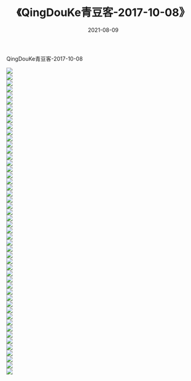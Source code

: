 ﻿---
layout: post
title:  《QingDouKe青豆客-2017-10-08》
date:   2021-08-09
img: http://img.660000.xyz/Sharelink/网络美图/2021/QingDouKe青豆客-2017-10-08/000.jpg
categories: [美女, 清纯, 唯美]
---

QingDouKe青豆客-2017-10-08

  ![](http://img.660000.xyz/Sharelink/网络美图/2021/QingDouKe青豆客-2017-10-08/001.jpg) <br> ![](http://img.660000.xyz/Sharelink/网络美图/2021/QingDouKe青豆客-2017-10-08/002.jpg) <br> ![](http://img.660000.xyz/Sharelink/网络美图/2021/QingDouKe青豆客-2017-10-08/003.jpg) <br> ![](http://img.660000.xyz/Sharelink/网络美图/2021/QingDouKe青豆客-2017-10-08/004.jpg) <br> ![](http://img.660000.xyz/Sharelink/网络美图/2021/QingDouKe青豆客-2017-10-08/005.jpg) <br> ![](http://img.660000.xyz/Sharelink/网络美图/2021/QingDouKe青豆客-2017-10-08/006.jpg) <br> ![](http://img.660000.xyz/Sharelink/网络美图/2021/QingDouKe青豆客-2017-10-08/007.jpg) <br> ![](http://img.660000.xyz/Sharelink/网络美图/2021/QingDouKe青豆客-2017-10-08/008.jpg) <br> ![](http://img.660000.xyz/Sharelink/网络美图/2021/QingDouKe青豆客-2017-10-08/009.jpg) <br> ![](http://img.660000.xyz/Sharelink/网络美图/2021/QingDouKe青豆客-2017-10-08/010.jpg) <br> ![](http://img.660000.xyz/Sharelink/网络美图/2021/QingDouKe青豆客-2017-10-08/011.jpg) <br> ![](http://img.660000.xyz/Sharelink/网络美图/2021/QingDouKe青豆客-2017-10-08/012.jpg) <br> ![](http://img.660000.xyz/Sharelink/网络美图/2021/QingDouKe青豆客-2017-10-08/013.jpg) <br> ![](http://img.660000.xyz/Sharelink/网络美图/2021/QingDouKe青豆客-2017-10-08/014.jpg) <br> ![](http://img.660000.xyz/Sharelink/网络美图/2021/QingDouKe青豆客-2017-10-08/015.jpg) <br> ![](http://img.660000.xyz/Sharelink/网络美图/2021/QingDouKe青豆客-2017-10-08/016.jpg) <br> ![](http://img.660000.xyz/Sharelink/网络美图/2021/QingDouKe青豆客-2017-10-08/017.jpg) <br> ![](http://img.660000.xyz/Sharelink/网络美图/2021/QingDouKe青豆客-2017-10-08/018.jpg) <br> ![](http://img.660000.xyz/Sharelink/网络美图/2021/QingDouKe青豆客-2017-10-08/019.jpg) <br> ![](http://img.660000.xyz/Sharelink/网络美图/2021/QingDouKe青豆客-2017-10-08/020.jpg) <br> ![](http://img.660000.xyz/Sharelink/网络美图/2021/QingDouKe青豆客-2017-10-08/021.jpg) <br> ![](http://img.660000.xyz/Sharelink/网络美图/2021/QingDouKe青豆客-2017-10-08/022.jpg) <br> ![](http://img.660000.xyz/Sharelink/网络美图/2021/QingDouKe青豆客-2017-10-08/023.jpg) <br> ![](http://img.660000.xyz/Sharelink/网络美图/2021/QingDouKe青豆客-2017-10-08/024.jpg) <br> ![](http://img.660000.xyz/Sharelink/网络美图/2021/QingDouKe青豆客-2017-10-08/025.jpg) <br> ![](http://img.660000.xyz/Sharelink/网络美图/2021/QingDouKe青豆客-2017-10-08/026.jpg) <br> ![](http://img.660000.xyz/Sharelink/网络美图/2021/QingDouKe青豆客-2017-10-08/027.jpg) <br> ![](http://img.660000.xyz/Sharelink/网络美图/2021/QingDouKe青豆客-2017-10-08/028.jpg) <br> ![](http://img.660000.xyz/Sharelink/网络美图/2021/QingDouKe青豆客-2017-10-08/029.jpg) <br> ![](http://img.660000.xyz/Sharelink/网络美图/2021/QingDouKe青豆客-2017-10-08/030.jpg) <br> ![](http://img.660000.xyz/Sharelink/网络美图/2021/QingDouKe青豆客-2017-10-08/031.jpg) <br> ![](http://img.660000.xyz/Sharelink/网络美图/2021/QingDouKe青豆客-2017-10-08/032.jpg) <br> ![](http://img.660000.xyz/Sharelink/网络美图/2021/QingDouKe青豆客-2017-10-08/033.jpg) <br> ![](http://img.660000.xyz/Sharelink/网络美图/2021/QingDouKe青豆客-2017-10-08/034.jpg) <br> ![](http://img.660000.xyz/Sharelink/网络美图/2021/QingDouKe青豆客-2017-10-08/035.jpg) <br> ![](http://img.660000.xyz/Sharelink/网络美图/2021/QingDouKe青豆客-2017-10-08/036.jpg) <br> ![](http://img.660000.xyz/Sharelink/网络美图/2021/QingDouKe青豆客-2017-10-08/037.jpg) <br> ![](http://img.660000.xyz/Sharelink/网络美图/2021/QingDouKe青豆客-2017-10-08/038.jpg) <br> ![](http://img.660000.xyz/Sharelink/网络美图/2021/QingDouKe青豆客-2017-10-08/039.jpg) <br> ![](http://img.660000.xyz/Sharelink/网络美图/2021/QingDouKe青豆客-2017-10-08/040.jpg) <br> ![](http://img.660000.xyz/Sharelink/网络美图/2021/QingDouKe青豆客-2017-10-08/041.jpg) <br> ![](http://img.660000.xyz/Sharelink/网络美图/2021/QingDouKe青豆客-2017-10-08/042.jpg) <br> ![](http://img.660000.xyz/Sharelink/网络美图/2021/QingDouKe青豆客-2017-10-08/043.jpg) <br> ![](http://img.660000.xyz/Sharelink/网络美图/2021/QingDouKe青豆客-2017-10-08/044.jpg) <br> ![](http://img.660000.xyz/Sharelink/网络美图/2021/QingDouKe青豆客-2017-10-08/045.jpg) <br> ![](http://img.660000.xyz/Sharelink/网络美图/2021/QingDouKe青豆客-2017-10-08/046.jpg) <br> ![](http://img.660000.xyz/Sharelink/网络美图/2021/QingDouKe青豆客-2017-10-08/047.jpg) <br> ![](http://img.660000.xyz/Sharelink/网络美图/2021/QingDouKe青豆客-2017-10-08/048.jpg) <br> ![](http://img.660000.xyz/Sharelink/网络美图/2021/QingDouKe青豆客-2017-10-08/049.jpg) <br> ![](http://img.660000.xyz/Sharelink/网络美图/2021/QingDouKe青豆客-2017-10-08/050.jpg) <br>